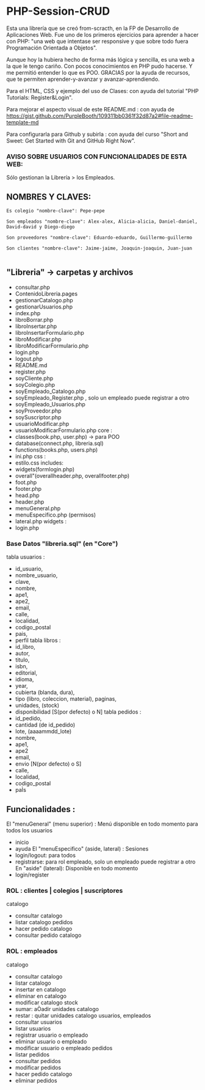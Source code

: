 # PHP-Session-CRUD
Esta una librería que se creó from-scracth, en la FP de Desarrollo de Aplicaciones Web. 
Fue uno de los primeros ejercicios para aprender a hacer con PHP: "una web que intentase ser responsive y que sobre todo fuera Programación Orientada a Objetos".

Aunque hoy la hubiera hecho de forma más lógica y sencilla, es una web a la que le tengo cariño. Con pocos conocimientos en PHP pudo hacerse. Y me permitió entender lo que es POO. 
GRACIAS por la ayuda de recursos, que te permiten aprender-y-avanzar y avanzar-aprendiendo. 

Para el HTML, CSS y ejemplo del uso de Clases:
con ayuda del tutorial "PHP Tutorials: Register&Login".

Para mejorar el aspecto visual de este README.md : 
con ayuda de 
https://gist.github.com/PurpleBooth/109311bb0361f32d87a2#file-readme-template-md

Para configurarla para Github y subirla : 
con ayuda del curso "Short and Sweet: Get Started with Git and GitHub Right Now".

### AVISO SOBRE USUARIOS CON FUNCIONALIDADES DE ESTA WEB:
Sólo gestionan la Librería > los Empleados.

## NOMBRES Y CLAVES:
```
Es colegio "nombre-clave": Pepe-pepe
```
```
Son empleados "nombre-clave": Alex-alex, Alicia-alicia, Daniel-daniel, David-david y Diego-diego
```
```
Son proveedores "nombre-clave": Eduardo-eduardo, Guillermo-guillermo
```
```
Son clientes "nombre-clave": Jaime-jaime, Joaquin-joaquin, Juan-juan
```
```Son suscriptores "nombre-clave": Mario-mario, Paula-paula, Yolanda-yolanda
```
## "Libreria" -> carpetas y archivos 
* consultar.php
* ContenidoLibreria.pages
* gestionarCatalogo.php
* gestionarUsuarios.php
* index.php
* libroBorrar.php
* libroInsertar.php
* libroInsertarFormulario.php
* libroModificar.php
* libroModificarFormulario.php
* login.php
* logout.php
* README.md
* register.php
* soyCliente.php
* soyColegio.php
* soyEmpleado_Catalogo.php
* soyEmpleado_Register.php , solo un empleado puede registrar a otro
* soyEmpleado_Usuarios.php  
* soyProveedor.php
* soySuscriptor.php
* usuarioModificar.php
* usuarioModificarFormulario.php
core : 
* classes(book.php, user.php) -> para POO
* database(connect.php, libreria.sql) 
* functions(books.php, users.php)
* ini.php
css : 
* estilo.css
includes: 
* widgets(formlogin.php)
* overall"(overallheader.php, overallfooter.php)
* foot.php
* footer.php
* head.php
* header.php
* menuGeneral.php
* menuEspecifico.php (permisos)
* lateral.php
widgets : 
* login.php
### Base Datos "libreria.sql" (en "Core") 
tabla usuarios :
* id_usuario, 
* nombre_usuario, 
* clave, 
* nombre, 
* ape1, 
* ape2, 
* email, 
* calle, 
* localidad, 
* codigo_postal
* pais, 
* perfil
tabla libros :
* id_libro, 
* autor,
* titulo, 
* isbn, 
* editorial,
* idioma,
* year, 
* cubierta (blanda, dura),
* tipo (libro, coleccion, material), paginas, 
* unidades, (stock)
* disponibilidad [S(por defecto) o N]
tabla pedidos :
* id_pedido,
* cantidad (de id_pedido)
* lote, (aaaammdd_lote)
* nombre,
* ape1,
* ape2
* email,
* envio [N(por defecto) o S]
* calle,
* localidad,
* codigo_postal
* paÌs
## Funcionalidades :

El "menuGeneral" (menu superior) : Menú disponible en todo momento para todos los usuarios
* inicio
* ayuda
El "menuEspecifico" (aside, lateral) : Sesiones
* login/logout: para todos
* registrarse: para rol empleado, solo un empleado puede registrar a otro
En "aside" (lateral): Disponible en todo momento 
* login/register

### ROL : clientes | colegios | suscriptores
catalogo 
* consultar catalogo
* listar catalogo
pedidos
* hacer pedido catalogo
* consultar pedido catalogo

### ROL : empleados 
catalogo
* consultar catalogo
* listar catalogo
* insertar en catalogo
* eliminar en catalogo
* modificar catalogo
stock 
* sumar: aÒadir unidades catalogo
* restar : quitar unidades catalogo
usuarios, empleados
* consultar usuarios
* listar usuarios
* registrar usuario o empleado
* eliminar usuario o empleado
* modificar usuario o empleado
pedidos
* listar pedidos
* consultar pedidos
* modificar pedidos
* hacer pedido catalogo
* eliminar pedidos

